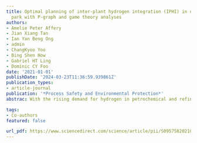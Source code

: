 ```yaml
---
title: Optimal planning of inter-plant hydrogen integration (IPHI) in eco-industrial
  park with P-graph and game theory analyses
authors:
- Amelie Peter Affery
- Jian Xiang Tan
- Ian Yan Beng Ong
- admin
- ChangKyoo Yoo
- Bing Shen How
- Gabriel HT Ling
- Dominic CY Foo
date: '2021-01-01'
publishDate: '2024-03-23T11:36:59.939861Z'
publication_types:
- article-journal
publication: '*Process Safety and Environmental Protection*'
abstrac: With the rising demand for hydrogen in petrochemical and refineries complexes, the optimisation of hydrogen utility is getting more attention. Through inter-plant hydrogen integration (IPHI), the overall hydrogen consumption and purged gases could be further reduced by exchanging hydrogen gases among multiple plants which could reduce the climate change effect. In this work, a P-graph methodology is proposed for the optimal design of IPHI with regeneration-reuse/recycle via a centralised utility hub. Green hydrogen is incorporated in this work in the call for climate change adaption. A case study involving green hydrogen sourced from solar energy, palm oil mill effluent, and wastewater was used to demonstrate the proposed methodology. Four integration schemes were analysed using game theory-based approach for decision making. In IPHI, each participating plant may seek to maximise its own benefits due to rational self-interest. Hence, a game theory-based approach was used to analyse the interaction of participating plants in developing the IPHI schemes. With the implementation of carbon tax, it is potential for motivating collaborations as additional gains can be achieved through collaboration compared to short-sighted self-interest decision. The proposed methodology indicates that collective welfare can be maximised through cooperation among all networks to pursue Pareto optimality and in line with the commitment to tackle climate change and reaching sustainainability agenda.

tags:
- Co-authors
featured: false

url_pdf: https://www.sciencedirect.com/science/article/pii/S0957582021004420
---
```

